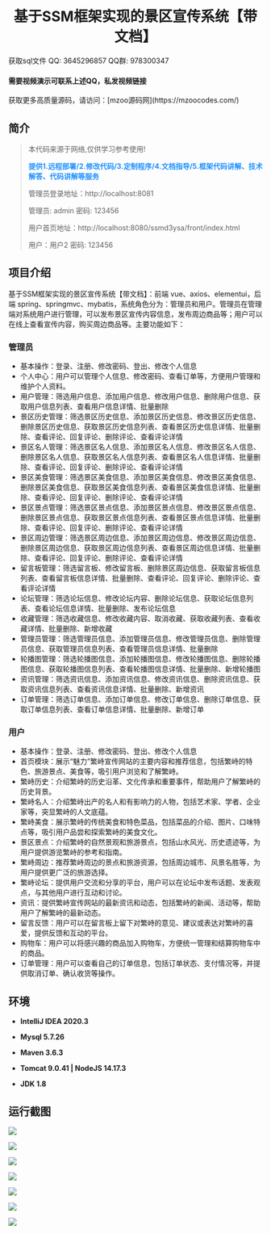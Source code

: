 <p><h1 align="center">基于SSM框架实现的景区宣传系统【带文档】</h1></p>

<p> 获取sql文件 QQ: 3645296857 QQ群: 978300347 </p>
<h4> 需要视频演示可联系上述QQ，私发视频链接 </h4>
<p> 获取更多高质量源码，请访问：[mzoo源码网](https://mzoocodes.com/)</p>

## 简介

> 本代码来源于网络,仅供学习参考使用!
>
> <b style="color: dodgerblue"> 提供1.远程部署/2.修改代码/3.定制程序/4.文档指导/5.框架代码讲解、技术解答、代码讲解等服务 </b>
>
> 管理员登录地址：http://localhost:8081
>
> 管理员: admin 密码: 123456
>
> 用户首页地址：http://localhost:8080/ssmd3ysa/front/index.html
>
> 用户：用户2 密码: 123456

## 项目介绍

基于SSM框架实现的景区宣传系统【带文档】：前端 vue、axios、elementui，后端 spring、springmvc、mybatis，系统角色分为：管理员和用户。管理员在管理端对系统用户进行管理，可以发布景区宣传内容信息，发布周边商品等；用户可以在线上查看宣传内容，购买周边商品等。主要功能如下：

### 管理员
- 基本操作：登录、注册、修改密码、登出、修改个人信息
- 个人中心：用户可以管理个人信息、修改密码、查看订单等，方便用户管理和维护个人资料。
- 用户管理：筛选用户信息、添加用户信息、修改用户信息、删除用户信息、获取用户信息列表、查看用户信息详情、批量删除
- 景区历史管理：筛选景区历史信息、添加景区历史信息、修改景区历史信息、删除景区历史信息、获取景区历史信息列表、查看景区历史信息详情、批量删除、查看评论、回复评论、删除评论、查看评论详情
- 景区名人管理：筛选景区名人信息、添加景区名人信息、修改景区名人信息、删除景区名人信息、获取景区名人信息列表、查看景区名人信息详情、批量删除、查看评论、回复评论、删除评论、查看评论详情
- 景区美食管理：筛选景区美食信息、添加景区美食信息、修改景区美食信息、删除景区美食信息、获取景区美食信息列表、查看景区美食信息详情、批量删除、查看评论、回复评论、删除评论、查看评论详情
- 景区景点管理：筛选景区景点信息、添加景区景点信息、修改景区景点信息、删除景区景点信息、获取景区景点信息列表、查看景区景点信息详情、批量删除、查看评论、回复评论、删除评论、查看评论详情
- 景区周边管理：筛选景区周边信息、添加景区周边信息、修改景区周边信息、删除景区周边信息、获取景区周边信息列表、查看景区周边信息详情、批量删除、查看评论、回复评论、删除评论、查看评论详情
- 留言板管理：筛选留言板、修改留言板、删除景区周边信息、获取留言板信息列表、查看留言板信息详情、批量删除、查看评论、回复评论、删除评论、查看评论详情
- 论坛管理：筛选论坛信息、修改论坛内容、删除论坛信息、获取论坛信息列表、查看论坛信息详情、批量删除、发布论坛信息
- 收藏管理：筛选收藏信息、修改收藏内容、取消收藏、获取收藏列表、查看收藏详情、批量删除、新增收藏
- 管理员管理：筛选管理员信息、添加管理员信息、修改管理员信息、删除管理员信息、获取管理员信息列表、查看管理员信息详情、批量删除
- 轮播图管理：筛选轮播图信息、添加轮播图信息、修改轮播图信息、删除轮播图信息、获取轮播图信息列表、查看轮播图信息详情、批量删除、新增轮播图
- 资讯管理：筛选资讯信息、添加资讯信息、修改资讯信息、删除资讯信息、获取资讯信息列表、查看资讯信息详情、批量删除、新增资讯
- 订单管理：筛选订单信息、添加订单信息、修改订单信息、删除订单信息、获取订单信息列表、查看订单信息详情、批量删除、新增订单

### 用户
- 基本操作：登录、注册、修改密码、登出、修改个人信息
- 首页模块：展示“魅力”繁峙宣传网站的主要内容和推荐信息，包括繁峙的特色、旅游景点、美食等，吸引用户浏览和了解繁峙。
- 繁峙历史：介绍繁峙的历史沿革、文化传承和重要事件，帮助用户了解繁峙的历史背景。
- 繁峙名人：介绍繁峙出产的名人和有影响力的人物，包括艺术家、学者、企业家等，突显繁峙的人文底蕴。
- 繁峙美食：展示繁峙的传统美食和特色菜品，包括菜品的介绍、图片、口味特点等，吸引用户品尝和探索繁峙的美食文化。
- 景区景点：介绍繁峙的自然景观和旅游景点，包括山水风光、历史遗迹等，为用户提供游览繁峙的参考和指南。
- 繁峙周边：推荐繁峙周边的景点和旅游资源，包括周边城市、风景名胜等，为用户提供更广泛的旅游选择。
- 繁峙论坛：提供用户交流和分享的平台，用户可以在论坛中发布话题、发表观点，与其他用户进行互动和讨论。
- 资讯：提供繁峙宣传网站的最新资讯和动态，包括繁峙的新闻、活动等，帮助用户了解繁峙的最新动态。
- 留言反馈：用户可以在留言板上留下对繁峙的意见、建议或表达对繁峙的喜爱，提供反馈和互动的平台。
- 购物车：用户可以将感兴趣的商品加入购物车，方便统一管理和结算购物车中的商品。
- 订单管理：用户可以查看自己的订单信息，包括订单状态、支付情况等，并提供取消订单、确认收货等操作。

## 环境

- <b>IntelliJ IDEA 2020.3</b>

- <b>Mysql 5.7.26</b>

- <b>Maven 3.6.3</b>

- <b>Tomcat 9.0.41 | NodeJS 14.17.3</b>

- <b>JDK 1.8</b>

## 运行截图

![](screenshot/1.png)

![](screenshot/2.png)

![](screenshot/3.png)

![](screenshot/4.png)

![](screenshot/5.png)

![](screenshot/6.png)

![](screenshot/7.png)
